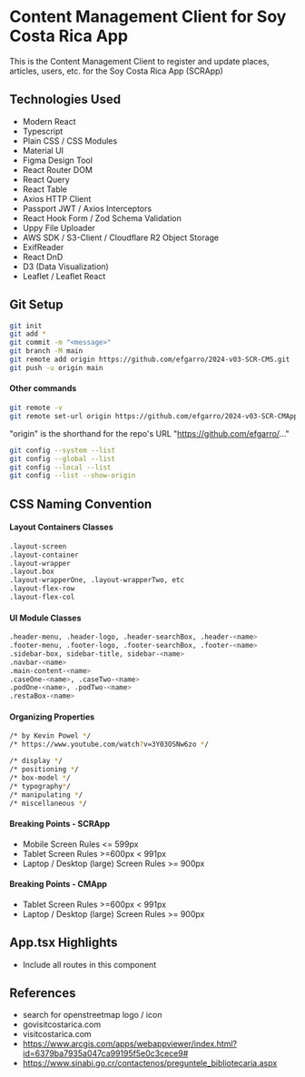 # Content Management Client for Soy Costa Rica App

This is the Content Management Client to register and update places, articles, users, etc. for the Soy Costa Rica App (SCRApp)

## Technologies Used

- Modern React
- Typescript
- Plain CSS / CSS Modules
- Material UI
- Figma Design Tool
- React Router DOM
- React Query
- React Table
- Axios HTTP Client
- Passport JWT / Axios Interceptors
- React Hook Form / Zod Schema Validation
- Uppy File Uploader
- AWS SDK / S3-Client / Cloudflare R2 Object Storage
- ExifReader
- React DnD
- D3 (Data Visualization)
- Leaflet / Leaflet React

## Git Setup

```sh
git init
git add *
git commit -m "<message>"
git branch -M main
git remote add origin https://github.com/efgarro/2024-v03-SCR-CMS.git
git push -u origin main
```

#### Other commands

```sh
git remote -v
git remote set-url origin https://github.com/efgarro/2024-v03-SCR-CMApp.git // Renaming URL
```
"origin" is the shorthand for the repo's URL "https://github.com/efgarro/..."

```sh
git config --system --list
git config --global --list
git config --local --list
git config --list --show-origin
```


## CSS Naming Convention

#### Layout Containers Classes

```sh
.layout-screen
.layout-container
.layout-wrapper
.layout.box
.layout-wrapperOne, .layout-wrapperTwo, etc
.layout-flex-row
.layout-flex-col
```

#### UI Module Classes

```sh
.header-menu, .header-logo, .header-searchBox, .header-<name>
.footer-menu, .footer-logo, .footer-searchBox, .footer-<name>
.sidebar-box, sidebar-title, sidebar-<name>
.navbar-<name>
.main-content-<name>
.caseOne-<name>, .caseTwo-<name>
.podOne-<name>, .podTwo-<name>
.restaBox-<name>
```

#### Organizing Properties

```sh
/* by Kevin Powel */
/* https://www.youtube.com/watch?v=3Y03OSNw6zo */

/* display */
/* positioning */
/* box-model */
/* typography*/
/* manipulating */
/* miscellaneous */
```

#### Breaking Points - SCRApp

- Mobile Screen Rules <= 599px
- Tablet Screen Rules >=600px < 991px
- Laptop / Desktop (large) Screen Rules >= 900px

#### Breaking Points - CMApp

- Tablet Screen Rules >=600px < 991px
- Laptop / Desktop (large) Screen Rules >= 900px

## App.tsx Highlights

- Include all routes in this component

## References

- search for openstreetmap logo / icon
- govisitcostarica.com
- visitcostarica.com
- https://www.arcgis.com/apps/webappviewer/index.html?id=6379ba7935a047ca99195f5e0c3cece9#
- https://www.sinabi.go.cr/contactenos/preguntele_bibliotecaria.aspx
